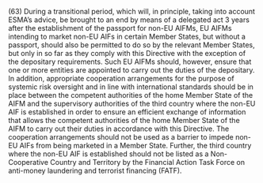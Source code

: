 (63) During a transitional period, which will, in principle, taking into account ESMA’s advice, be brought to an end by means of a delegated act 3 years after the establishment of the passport for non-EU AIFMs, EU AIFMs intending to market non-EU AIFs in certain Member States, but without a passport, should also be permitted to do so by the relevant Member States, but only in so far as they comply with this Directive with the exception of the depositary requirements. Such EU AIFMs should, however, ensure that one or more entities are appointed to carry out the duties of the depositary. In addition, appropriate cooperation arrangements for the purpose of systemic risk oversight and in line with international standards should be in place between the competent authorities of the home Member State of the AIFM and the supervisory authorities of the third country where the non-EU AIF is established in order to ensure an efficient exchange of information that allows the competent authorities of the home Member State of the AIFM to carry out their duties in accordance with this Directive. The cooperation arrangements should not be used as a barrier to impede non-EU AIFs from being marketed in a Member State. Further, the third country where the non-EU AIF is established should not be listed as a Non-Cooperative Country and Territory by the Financial Action Task Force on anti-money laundering and terrorist financing (FATF).